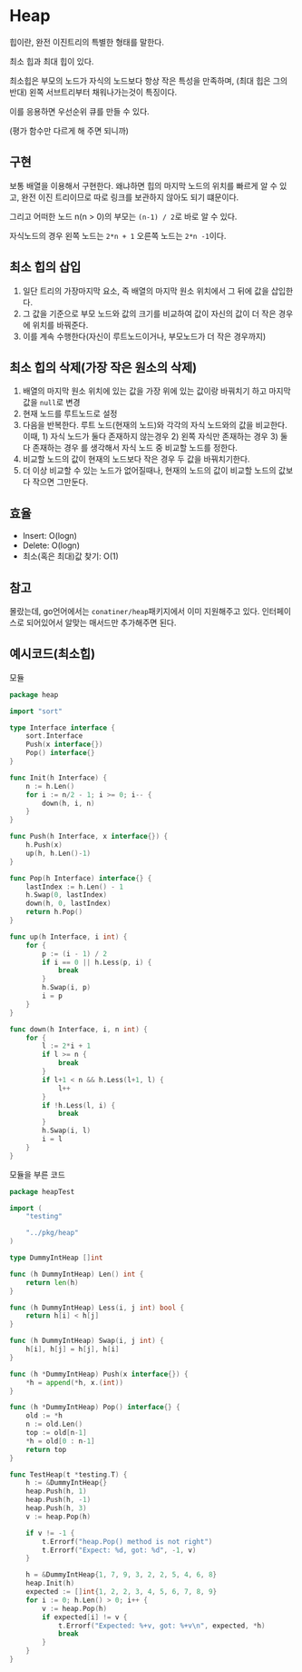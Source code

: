# Heap

힙이란, 완전 이진트리의 특별한 형태를 말한다.

최소 힙과 최대 힙이 있다.

최소힙은 부모의 노드가 자식의 노드보다 항상 작은 특성을 만족하며, (최대 힙은 그의 반대) 왼쪽 서브트리부터 채워나가는것이 특징이다.

이를 응용하면 우선순위 큐를 만들 수 있다.

(평가 함수만 다르게 해 주면 되니까)

## 구현

보통 배열을 이용해서 구현한다. 왜냐하면 힙의 마지막 노드의 위치를 빠르게 알 수 있고, 완전 이진 트리이므로 따로 링크를 보관하지 않아도 되기 떄문이다.

그리고 어떠한 노드 n(n > 0)의 부모는 `(n-1) / 2`로 바로 알 수 있다.

자식노드의 경우 왼쪽 노드는 `2*n + 1` 오른쪽 노드는 `2*n -1`이다.

## 최소 힙의 삽입

1. 일단 트리의 가장마지막 요소, 즉 배열의 마지막 원소 위치에서 그 뒤에 값을 삽입한다.
2. 그 값을 기준으로 부모 노드와 값의 크기를 비교하여 값이 자신의 값이 더 작은 경우에 위치를 바꿔준다.
3. 이를 계속 수행한다(자신이 루트노드이거나, 부모노드가 더 작은 경우까지)

## 최소 힙의 삭제(가장 작은 원소의 삭제)

1. 배열의 마지막 원소 위치에 있는 값을 가장 위에 있는 값이랑 바꿔치기 하고 마지막 값을 `null`로 변경
2. 현재 노드를 루트노드로 설정
3. 다음을 반복한다. 루트 노드(현재의 노드)와 각각의 자식 노드와의 값을 비교한다. 이때, 1) 자식 노드가 둘다 존재하지 않는경우 2) 왼쪽 자식만 존재하는 경우 3) 둘 다 존재하는 경우 를 생각해서 자식 노드 중 비교할 노드를 정한다.
3. 비교할 노드의 값이 현재의 노드보다 작은 경우 두 값을 바꿔치기한다.
4. 더 이상 비교할 수 있는 노드가 없어질때나, 현재의 노드의 값이 비교할 노드의 값보다 작으면 그만둔다.

## 효율

- Insert: O(logn)
- Delete: O(logn)
- 최소(혹은 최대)값 찾기: O(1)

## 참고

몰랐는데, go언어에서는 `conatiner/heap`패키지에서 이미 지원해주고 있다. 인터페이스로 되어있어서 알맞는 매서드만 추가해주면 된다.

## 예시코드(최소힙)

모듈

```go
package heap

import "sort"

type Interface interface {
	sort.Interface
	Push(x interface{})
	Pop() interface{}
}

func Init(h Interface) {
	n := h.Len()
	for i := n/2 - 1; i >= 0; i-- {
		down(h, i, n)
	}
}

func Push(h Interface, x interface{}) {
	h.Push(x)
	up(h, h.Len()-1)
}

func Pop(h Interface) interface{} {
	lastIndex := h.Len() - 1
	h.Swap(0, lastIndex)
	down(h, 0, lastIndex)
	return h.Pop()
}

func up(h Interface, i int) {
	for {
		p := (i - 1) / 2
		if i == 0 || h.Less(p, i) {
			break
		}
		h.Swap(i, p)
		i = p
	}
}

func down(h Interface, i, n int) {
	for {
		l := 2*i + 1
		if l >= n {
			break
		}
		if l+1 < n && h.Less(l+1, l) {
			l++
		}
		if !h.Less(l, i) {
			break
		}
		h.Swap(i, l)
		i = l
	}
}

```

모듈을 부른 코드

```go
package heapTest

import (
	"testing"

	"../pkg/heap"
)

type DummyIntHeap []int

func (h DummyIntHeap) Len() int {
	return len(h)
}

func (h DummyIntHeap) Less(i, j int) bool {
	return h[i] < h[j]
}

func (h DummyIntHeap) Swap(i, j int) {
	h[i], h[j] = h[j], h[i]
}

func (h *DummyIntHeap) Push(x interface{}) {
	*h = append(*h, x.(int))
}

func (h *DummyIntHeap) Pop() interface{} {
	old := *h
	n := old.Len()
	top := old[n-1]
	*h = old[0 : n-1]
	return top
}

func TestHeap(t *testing.T) {
	h := &DummyIntHeap{}
	heap.Push(h, 1)
	heap.Push(h, -1)
	heap.Push(h, 3)
	v := heap.Pop(h)

	if v != -1 {
		t.Errorf("heap.Pop() method is not right")
		t.Errorf("Expect: %d, got: %d", -1, v)
	}

	h = &DummyIntHeap{1, 7, 9, 3, 2, 2, 5, 4, 6, 8}
	heap.Init(h)
	expected := []int{1, 2, 2, 3, 4, 5, 6, 7, 8, 9}
	for i := 0; h.Len() > 0; i++ {
		v := heap.Pop(h)
		if expected[i] != v {
			t.Errorf("Expected: %+v, got: %+v\n", expected, *h)
			break
		}
	}
}

```
